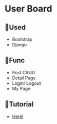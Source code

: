 # User Board

## 🎨Used

- Bootstrap
- Django

## 👀Func

- Post CRUD
- Detail Page
- Login/ Logout
- My Page

## 📖Tutorial

- [Here!](https://www.notion.so/Django-11ec13ac9b354119b493f2e0b6039b02)
